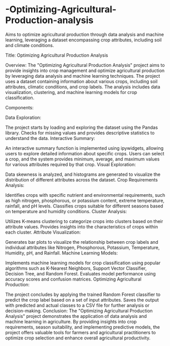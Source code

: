 # -Optimizing-Agricultural-Production-analysis
Aims to optimize agricultural production through data analysis and machine learning, leveraging a dataset encompassing crop attributes, including soil and climate conditions.

Title: Optimizing Agricultural Production Analysis

Overview:
The "Optimizing Agricultural Production Analysis" project aims to provide insights into crop management and optimize agricultural production by leveraging data analysis and machine learning techniques. The project uses a dataset containing information about various crops, including soil attributes, climatic conditions, and crop labels. The analysis includes data visualization, clustering, and machine learning models for crop classification.

Components:

Data Exploration:

The project starts by loading and exploring the dataset using the Pandas library.
Checks for missing values and provides descriptive statistics to understand the data.
Interactive Summary:

An interactive summary function is implemented using ipywidgets, allowing users to explore detailed information about specific crops.
Users can select a crop, and the system provides minimum, average, and maximum values for various attributes required by that crop.
Visual Exploration:

Data skewness is analyzed, and histograms are generated to visualize the distribution of different attributes across the dataset.
Crop Requirements Analysis:

Identifies crops with specific nutrient and environmental requirements, such as high nitrogen, phosphorous, or potassium content, extreme temperature, rainfall, and pH levels.
Classifies crops suitable for different seasons based on temperature and humidity conditions.
Cluster Analysis:

Utilizes K-means clustering to categorize crops into clusters based on their attribute values.
Provides insights into the characteristics of crops within each cluster.
Attribute Visualization:

Generates bar plots to visualize the relationship between crop labels and individual attributes like Nitrogen, Phosphorous, Potassium, Temperature, Humidity, pH, and Rainfall.
Machine Learning Models:

Implements machine learning models for crop classification using popular algorithms such as K-Nearest Neighbors, Support Vector Classifier, Decision Tree, and Random Forest.
Evaluates model performance using accuracy scores and confusion matrices.
Optimizing Agricultural Production:

The project concludes by applying the trained Random Forest classifier to predict the crop label based on a set of input attributes.
Saves the output with predicted and actual classes to a CSV file for further analysis or decision-making.
Conclusion:
The "Optimizing Agricultural Production Analysis" project demonstrates the application of data analysis and machine learning in agriculture. By providing insights into crop requirements, season suitability, and implementing predictive models, the project offers valuable tools for farmers and agricultural practitioners to optimize crop selection and enhance overall agricultural productivity.
